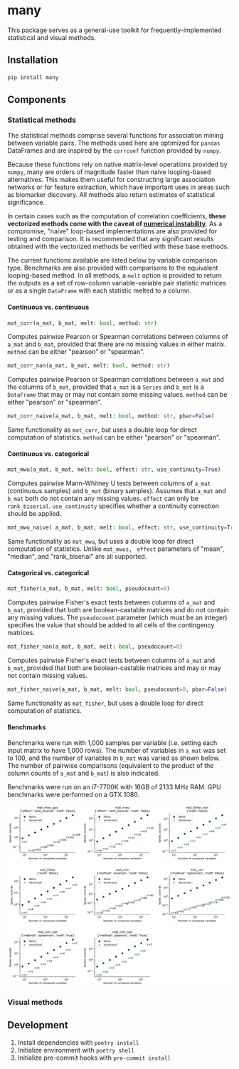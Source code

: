 # many

This package serves as a general-use toolkit for frequently-implemented statistical and visual methods.

## Installation

```bash
pip install many
```

## Components

### Statistical methods

The statistical methods comprise several functions for association mining between variable pairs. The methods used here are optimized for `pandas` DataFrames and are inspired by the `corrcoef` function provided by `numpy`.

Because these functions rely on native matrix-level operations provided by `numpy`, many are orders of magnitude faster than naive looping-based alternatives. This makes them useful for constructing large association networks or for feature extraction, which have important uses in areas such as biomarker discovery. All methods also return estimates of statistical significance.

In certain cases such as the computation of correlation coefficients, **these vectorized methods come with the caveat of [numerical instability](https://stats.stackexchange.com/questions/94056/instability-of-one-pass-algorithm-for-correlation-coefficient)**. As a compromise, "naive" loop-based implementations are also provided for testing and comparison. It is recommended that any significant results obtained with the vectorized methods be verified with these base methods.

The current functions available are listed below by variable comparison type. Benchmarks are also provided with comparisons to the equivalent looping-based method. In all methods, a `melt` option is provided to return the outputs as a set of row-column variable-variable pair statistic matrices or as a single `DataFrame` with each statistic melted to a column.

#### Continuous vs. continuous

```python
mat_corr(a_mat, b_mat, melt: bool, method: str)
```

Computes pairwise Pearson or Spearman correlations between columns of `a_mat` and `b_mat`, provided that there are no missing values in either matrix. `method` can be either "pearson" or "spearman".

```python
mat_corr_nan(a_mat, b_mat, melt: bool, method: str)
```

Computes pairwise Pearson or Spearman correlations between `a_mat` and the columns of `b_mat`, provided that `a_mat` is a `Series` and `b_mat` is a `DataFrame` that may or may not contain some missing values. `method` can be either "pearson" or "spearman".

```python
mat_corr_naive(a_mat, b_mat, melt: bool, method: str, pbar=False)
```

Same functionality as `mat_corr`, but uses a double loop for direct computation of statistics. `method` can be either "pearson" or "spearman".

#### Continuous vs. categorical

```python
mat_mwu(a_mat, b_mat, melt: bool, effect: str, use_continuity=True)
```

Computes pairwise Mann-Whitney U tests between columns of `a_mat` (continuous samples) and `b_mat` (binary samples). Assumes that `a_mat` and `b_mat` both do not contain any missing values. `effect` can only be `rank_biserial`. `use_continuity` specifies whether a continuity correction should be applied.

```python
mat_mwu_naive( a_mat, b_mat, melt: bool, effect: str, use_continuity=True, pbar=False)
```

Same functionality as `mat_mwu`, but uses a double loop for direct computation of statistics. Unlike `mat_mwus, ` `effect` parameters of "mean", "median", and "rank_biserial" are all supported.

#### Categorical vs. categorical

```python
mat_fisher(a_mat, b_mat, melt: bool, pseudocount=0)
```

Computes pairwise Fisher's exact tests between columns of `a_mat` and `b_mat`, provided that both are boolean-castable matrices and do not contain any missing values. The `pseudocount` parameter (which must be an integer) specifies the value that should be added to all cells of the contingency matrices.

```python
mat_fisher_nan(a_mat, b_mat, melt: bool, pseudocount=0)
```

Computes pairwise Fisher's exact tests between columns of `a_mat` and `b_mat`, provided that both are boolean-castable matrices and may or may not contain missing values.

```python
mat_fisher_naive(a_mat, b_mat, melt: bool, pseudocount=0, pbar=False)
```

Same functionality as `mat_fisher`, but uses a double loop for direct computation of statistics.

#### Benchmarks

Benchmarks were run with 1,000 samples per variable (i.e. setting each input matrix to have 1,000 rows). The number of variables in `a_mat` was set to 100, and the number of variables in `b_mat` was varied as shown below. The number of pairwise comparisons (equivalent to the product of the column counts of `a_mat` and `b_mat`) is also indicated.

Benchmarks were run on an i7-7700K with 16GB of 2133 MHz RAM. GPU benchmarks were performed on a GTX 1080.

<p align="center">
  <img src="https://github.com/kevinhu/many/raw/master/tests/benchmark_plots/all_benchmarks.png">
</p>

### Visual methods

## Development

1. Install dependencies with `poetry install`
2. Initialize environment with `poetry shell`
3. Initialize pre-commit hooks with `pre-commit install`
